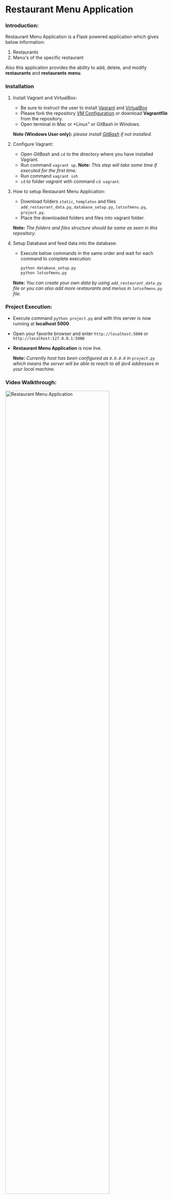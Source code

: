 # Restaurant Menu Application

### Introduction:

Restaurant Menu Application is a Flask powered application which gives below information:
   1. Restaurants
   2. Menu's of the specific restaurant

Also this application provides the ability to add, delete, and modify **restaurants** and **restaurants** **menu**.

### Installation

1. Install Vagrant and VirtualBox:
    - Be sure to instruct the user to install [Vagrant](https://www.vagrantup.com/downloads.html) and [VirtualBox](https://www.virtualbox.org/wiki/Downloads)
    - Please fork the repository [VM Configuration](https://github.com/SatishDivvi/fullstack-nanodegree-vm) or download **Vagrantfile** from the repository.
    - Open terminal in *Mac* or *Linux" or GitBash in *Windows*. 

    **Note (Windows User only):** _please install [GitBash](https://git-scm.com/downloads) if not installed._

2. Configure Vagrant:
    - Open *GitBash* and `cd` to the directory where you have installed Vagrant.
    - Run command `vagrant up`. **Note:** _This step will take some time if executed for the first time._
    - Run command `vagrant ssh`
    - `cd` to folder _vagrant_ with command `cd vagrant`.
3. How to setup Restaurant Menu Application:
    - Download folders `static`, `templates` and files `add_restaurant_data.py`, `database_setup.py`, `lotsofmenu.py`, `project.py`.
    - Place the downloaded folders and files into vagrant folder. 

    **Note:** _The folders and files structure should be same as seen in this repository._

4. Setup Database and feed data into the database:
    - Execute below commands in the same order and wait for each command to complete execution:

        ```python
        python database_setup.py
        python lotsofmenu.py
        ```
    
    **Note:** _You can create your own data by using `add_restaurant_data.py` file or you can also add more restaurants and menus in `lotsofmenu.py` file._
    
### Project Execution:

- Execute command `python project.py` and with this server is now running at **localhost 5000**.
- Open your favorite browser and enter `http://localhost:5000` or `http://localhost:127.0.0.1:5000`
- **Restaurant Menu Application** is now live.

    **Note:** _Currently host has been configured as `0.0.0.0` in `project.py` which means the server will be able to reach to all ipv4 addresses in your local machine._

### Video Walkthrough:

<img src='https://i.imgur.com/dZjahlY.gif' title='Restaurant Menu Application' width='80%' alt = 'Restaurant Menu Application'/>


### Author

Divvi Naga Venkata Satish - [Portfolio](https://satishdivvi.github.io)

